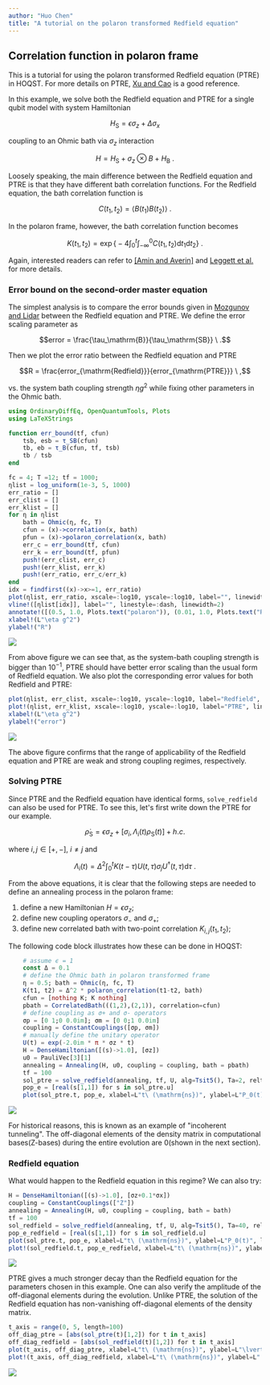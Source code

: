 ```yaml
---
author: "Huo Chen"
title: "A tutorial on the polaron transformed Redfield equation"
---
```



## Correlation function in polaron frame
This is a tutorial for using the polaron transformed Redfield equation (PTRE) in HOQST. For more details on PTRE, [Xu and Cao](https://link.springer.com/article/10.1007%2Fs11467-016-0540-2) is a good reference.

In this example, we solve both the Redfield equation and PTRE for a single qubit model with system Hamiltonian

$$H_\mathrm{S}=\epsilon \sigma_z + \Delta \sigma_x$$

coupling to an Ohmic bath via $\sigma_z$ interaction

$$H = H_\mathrm{S} + \sigma_z \otimes B + H_\mathrm{B}\ .$$

Loosely speaking, the main difference between the Redfield equation and PTRE is that they have different bath correlation functions. For the Redfield equation, the bath correlation function is

$$C(t_1, t_2) = \langle B(t_1)B(t_2) \rangle \ .$$

In the polaron frame, however, the bath correlation function becomes

$$K(t_1, t_2) = \exp\Big\{ -4 \int_0^t \int_{-\infty}^{0}C(t_1, t_2) \mathrm{d}t_1 \mathrm{d}t_2 \Big\} \ .$$

Again, interested readers can refer to [[Amin and Averin]](https://link.aps.org/doi/10.1103/PhysRevLett.100.197001) and [Leggett et al.](https://link.aps.org/doi/10.1103/RevModPhys.59.1) for more details.

### Error bound on the second-order master equation

The simplest analysis is to compare the error bounds given in [Mozgunov and Lidar](https://quantum-journal.org/papers/q-2020-02-06-227/) between the Redfield equation and PTRE. We define the error scaling parameter as

$$error = \frac{\tau_\mathrm{B}}{\tau_\mathrm{SB}} \ .$$

Then we plot the error ratio between the Redfield equation and PTRE

$$R = \frac{error_{\mathrm{Redfield}}}{error_{\mathrm{PTRE}}} \ ,$$

vs. the system bath coupling strength $\eta g^2$ while fixing other parameters in the Ohmic bath.
```julia
using OrdinaryDiffEq, OpenQuantumTools, Plots
using LaTeXStrings

function err_bound(tf, cfun)
    tsb, esb = τ_SB(cfun)
    tb, eb = τ_B(cfun, tf, tsb)
    tb / tsb
end

fc = 4; T =12; tf = 1000;
ηlist = log_uniform(1e-3, 5, 1000)
err_ratio = []
err_clist = []
err_klist = []
for η in ηlist
    bath = Ohmic(η, fc, T)
    cfun = (x)->correlation(x, bath)
    pfun = (x)->polaron_correlation(x, bath)
    err_c = err_bound(tf, cfun)
    err_k = err_bound(tf, pfun)
    push!(err_clist, err_c)
    push!(err_klist, err_k)
    push!(err_ratio, err_c/err_k)
end
idx = findfirst((x)->x>=1, err_ratio)
plot(ηlist, err_ratio, xscale=:log10, yscale=:log10, label="", linewidth=2)
vline!([ηlist[idx]], label="", linestyle=:dash, linewidth=2)
annotate!([(0.5, 1.0, Plots.text("polaron")), (0.01, 1.0, Plots.text("Redfield"))])
xlabel!(L"\eta g^2")
ylabel!("R")
```

![](figures/03-polaron_transformed_redfield_1_1.png)


From above figure we can see that, as the system-bath coupling strength is bigger than $10^{-1}$, PTRE should have better error scaling than the usual form of Redfield equation. We also plot the corresponding error values for both Redfield and PTRE:

```julia
plot(ηlist, err_clist, xscale=:log10, yscale=:log10, label="Redfield", linewidth=2)
plot!(ηlist, err_klist, xscale=:log10, yscale=:log10, label="PTRE", linewidth=2)
xlabel!(L"\eta g^2")
ylabel!("error")
```

![](figures/03-polaron_transformed_redfield_2_1.png)



The above figure confirms that the range of applicability of the Redfield equation and PTRE are weak and strong coupling regimes, respectively.

### Solving PTRE

Since PTRE and the Redfield equation have identical forms, `solve_redfield` can also be used for PTRE. To see this, let's first write down the PTRE for our example.

$$\dot{\rho}_\mathrm{S} = \epsilon σ_z + [ \sigma_i, \Lambda_i(t) \rho_\mathrm{S}(t) ] + h.c.$$

where $i,j \in [+, -]$, $i \neq j$ and

$$\Lambda_i(t)=\Delta^2 \int_0^{t} K(t-\tau)U(t,\tau) \sigma_j U^\dagger(t,\tau) \mathrm{d}\tau \ .$$

From the above equations, it is clear that the following steps are needed to define an annealing process in the polaron frame:
1. define a new Hamiltonian $H = \epsilon σ_z$;
2. define new coupling operators $\sigma_-$ and $\sigma_+$;
3. define new correlated bath with two-point correlation $K_{i,j}(t_1, t_2)$;

The following code block illustrates how these can be done in HOQST:

```julia
    # assume ϵ = 1
    const Δ = 0.1 
    # define the Ohmic bath in polaron transformed frame
    η = 0.5; bath = Ohmic(η, fc, T)
    K(t1, t2) = Δ^2 * polaron_correlation(t1-t2, bath)
    cfun = [nothing K; K nothing]
    pbath = CorrelatedBath(((1,2),(2,1)), correlation=cfun)
    # define coupling as σ+ and σ- operators
    σp = [0 1;0 0.0im]; σm = [0 0;1 0.0im]
    coupling = ConstantCouplings([σp, σm])
    # manually define the unitary operator
    U(t) = exp(-2.0im * π * σz * t)
    H = DenseHamiltonian([(s)->1.0], [σz])
    u0 = PauliVec[3][1]
    annealing = Annealing(H, u0, coupling = coupling, bath = pbath)
    tf = 100
    sol_ptre = solve_redfield(annealing, tf, U, alg=Tsit5(), Ta=2, reltol=1e-5)
    pop_e = [real(s[1,1]) for s in sol_ptre.u]
    plot(sol_ptre.t, pop_e, xlabel=L"t\ (\mathrm{ns})", ylabel=L"P_0(t)", label="", linewidth = 2)
```

![](figures/03-polaron_transformed_redfield_3_1.png)



For historical reasons, this is known as an example of "incoherent tunneling". The off-diagonal elements of the density matrix in computational bases(Z-bases) during the entire evolution are 0(shown in the next section).

### Redfield equation

What would happen to the Redfield equation in this regime? We can also try:

```julia
H = DenseHamiltonian([(s)->1.0], [σz+0.1*σx])
coupling = ConstantCouplings(["Z"])
annealing = Annealing(H, u0, coupling = coupling, bath = bath)
tf = 100
sol_redfield = solve_redfield(annealing, tf, U, alg=Tsit5(), Ta=40, reltol=1e-5, callback=PositivityCheckCallback())
pop_e_redfield = [real(s[1,1]) for s in sol_redfield.u]
plot(sol_ptre.t, pop_e, xlabel=L"t\ (\mathrm{ns})", ylabel=L"P_0(t)", label="PTRE", linewidth = 2, legend = :right)
plot!(sol_redfield.t, pop_e_redfield, xlabel=L"t\ (\mathrm{ns})", ylabel=L"P_0(t)", label="Redfield", linewidth = 2)
```

![](figures/03-polaron_transformed_redfield_4_1.png)



PTRE gives a much stronger decay than the Redfield equation for the parameters chosen in this example. One can also verify the amplitude of the off-diagonal elements during the evolution. Unlike PTRE, the solution of the Redfield equation has non-vanishing off-diagonal elements of the density matrix.

```julia
t_axis = range(0, 5, length=100)
off_diag_ptre = [abs(sol_ptre(t)[1,2]) for t in t_axis]
off_diag_redfield = [abs(sol_redfield(t)[1,2]) for t in t_axis]
plot(t_axis, off_diag_ptre, xlabel=L"t\ (\mathrm{ns})", ylabel=L"\lvert \rho_{12} \rvert|(t)", label="PTRE", linewidth = 2, legend=:right)
plot!(t_axis, off_diag_redfield, xlabel=L"t\ (\mathrm{ns})", ylabel=L"|\rho_{12}(t)|", label="Redfield", linewidth = 2)
```

![](figures/03-polaron_transformed_redfield_5_1.png)
